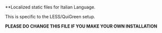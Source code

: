 **Localized static files for Italian Language.

This is specific to the LESS/QuiGreen setup.

**PLEASE DO CHANGE THIS FILE IF YOU MAKE YOUR OWN INSTALLATION**

